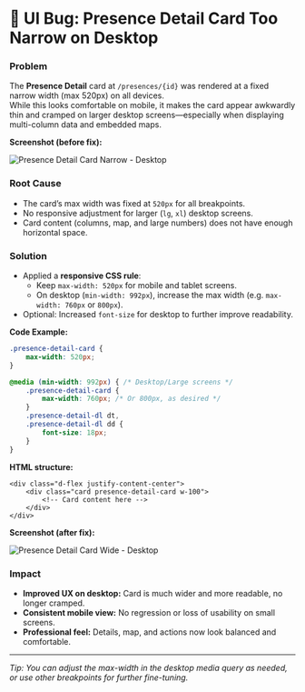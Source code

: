 # 🐞 UI Bug: Presence Detail Card Too Narrow on Desktop

### Problem

The **Presence Detail** card at `/presences/{id}` was rendered at a fixed narrow width (max 520px) on all devices.  
While this looks comfortable on mobile, it makes the card appear awkwardly thin and cramped on larger desktop screens—especially when displaying multi-column data and embedded maps.

**Screenshot (before fix):**

![Presence Detail Card Narrow - Desktop](./screenshots/presence-detail-narrow-desktop.png)

### Root Cause

- The card’s max width was fixed at `520px` for all breakpoints.
- No responsive adjustment for larger (`lg`, `xl`) desktop screens.
- Card content (columns, map, and large numbers) does not have enough horizontal space.

### Solution

- Applied a **responsive CSS rule**:  
  - Keep `max-width: 520px` for mobile and tablet screens.
  - On desktop (`min-width: 992px`), increase the max width (e.g. `max-width: 760px` or `800px`).
- Optional: Increased `font-size` for desktop to further improve readability.

**Code Example:**

```css
.presence-detail-card {
    max-width: 520px;
}

@media (min-width: 992px) { /* Desktop/Large screens */
    .presence-detail-card {
        max-width: 760px; /* Or 800px, as desired */
    }
    .presence-detail-dl dt,
    .presence-detail-dl dd {
        font-size: 18px;
    }
}
````

**HTML structure:**

```blade
<div class="d-flex justify-content-center">
    <div class="card presence-detail-card w-100">
        <!-- Card content here -->
    </div>
</div>
```

**Screenshot (after fix):**

![Presence Detail Card Wide - Desktop](./screenshots/presence-detail-wide-desktop.png)

### Impact

* **Improved UX on desktop:** Card is much wider and more readable, no longer cramped.
* **Consistent mobile view:** No regression or loss of usability on small screens.
* **Professional feel:** Details, map, and actions now look balanced and comfortable.

---

*Tip: You can adjust the max-width in the desktop media query as needed, or use other breakpoints for further fine-tuning.*

